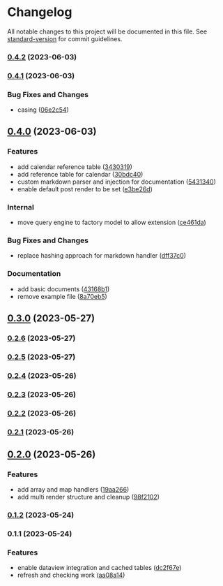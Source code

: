 # Changelog

All notable changes to this project will be documented in this file. See [standard-version](https://github.com/conventional-changelog/standard-version) for commit guidelines.

### [0.4.2](https://github.com/sytone/obsidian-queryallthethings/compare/0.4.1...0.4.2) (2023-06-03)

### [0.4.1](https://github.com/sytone/obsidian-queryallthethings/compare/0.4.0...0.4.1) (2023-06-03)


### Bug Fixes and Changes

* casing ([06e2c54](https://github.com/sytone/obsidian-queryallthethings/commits/06e2c5443d34dd1db86bd8c3e9788bd480451c0a))

## [0.4.0](https://github.com/sytone/obsidian-queryallthethings/compare/0.3.0...0.4.0) (2023-06-03)


### Features

* add calendar reference table ([3430319](https://github.com/sytone/obsidian-queryallthethings/commits/34303190519d8f2df2c5f20ac774798bb994444d))
* add reference table for calendar ([30bdc40](https://github.com/sytone/obsidian-queryallthethings/commits/30bdc40e80c6f5aab052f7f379ed2a74af338a52))
* custom markdown parser and injection for documentation ([5431340](https://github.com/sytone/obsidian-queryallthethings/commits/5431340a82f4097a2f307c98c395dd3241d89ea6))
* enable default post render to be set ([e3be26d](https://github.com/sytone/obsidian-queryallthethings/commits/e3be26d185ab4681581f7e2045db85c809da51f3))


### Internal

* move query engine to factory model to allow extension ([ce461da](https://github.com/sytone/obsidian-queryallthethings/commits/ce461da27bfb5820d4fbc2dbcbc1a0173a4a8877))


### Bug Fixes and Changes

* replace hashing approach for markdown handler ([dff37c0](https://github.com/sytone/obsidian-queryallthethings/commits/dff37c0860d9a889cb728bed811dd3ea6c119bfa))


### Documentation

* add basic documents ([43168b1](https://github.com/sytone/obsidian-queryallthethings/commits/43168b12522f4fc4b10d00e6c13c1a0aa405f613))
* remove example file ([8a70eb5](https://github.com/sytone/obsidian-queryallthethings/commits/8a70eb547b17599fae159dc4b435dd8e5c9327d7))

## [0.3.0](https://github.com/sytone/obsidian-queryallthethings/compare/0.2.6...0.3.0) (2023-05-27)

### [0.2.6](https://github.com/sytone/obsidian-queryallthethings/compare/0.2.5...0.2.6) (2023-05-27)

### [0.2.5](https://github.com/sytone/obsidian-queryallthethings/compare/0.2.4...0.2.5) (2023-05-27)

### [0.2.4](https://github.com/sytone/obsidian-queryallthethings/compare/0.2.3...0.2.4) (2023-05-26)

### [0.2.3](https://github.com/sytone/obsidian-queryallthethings/compare/0.2.2...0.2.3) (2023-05-26)

### [0.2.2](https://github.com/sytone/obsidian-queryallthethings/compare/0.2.1...0.2.2) (2023-05-26)

### [0.2.1](https://github.com/sytone/obsidian-queryallthethings/compare/0.2.0...0.2.1) (2023-05-26)

## [0.2.0](https://github.com/sytone/obsidian-queryallthethings/compare/0.1.2...0.2.0) (2023-05-26)


### Features

* add array and map handlers ([19aa266](https://github.com/sytone/obsidian-queryallthethings/commits/19aa266c7e5f1857248e4393135c03eb474acced))
* add multi render structure and cleanup ([98f2102](https://github.com/sytone/obsidian-queryallthethings/commits/98f210296a9e8c0b03f2491d46d04bcfd5c5ff0e))

### [0.1.2](https://github.com/sytone/obsidian-queryallthethings/compare/0.1.1...0.1.2) (2023-05-24)

### 0.1.1 (2023-05-24)


### Features

* enable dataview integration and cached tables ([dc2f67e](https://github.com/sytone/obsidian-queryallthethings/commits/dc2f67ec5c435ebf3cf2473c632733a31f3af13a))
* refresh and checking work ([aa08a14](https://github.com/sytone/obsidian-queryallthethings/commits/aa08a14ea2a341d06e98ba0af2c7ff8b26f9409c))
